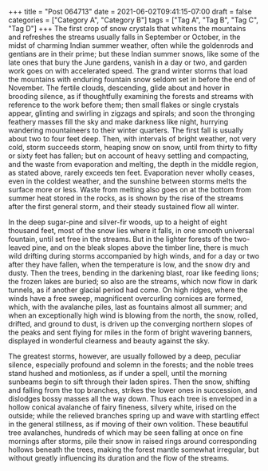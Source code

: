 +++
title = "Post 064713"
date = 2021-06-02T09:41:15-07:00
draft = false
categories = ["Category A", "Category B"]
tags = ["Tag A", "Tag B", "Tag C", "Tag D"]
+++
The first crop of snow crystals that whitens the mountains and refreshes the streams usually falls in September or October, in the midst of charming Indian summer weather, often while the goldenrods and gentians are in their prime; but these Indian summer snows, like some of the late ones that bury the June gardens, vanish in a day or two, and garden work goes on with accelerated speed. The grand winter storms that load the mountains with enduring fountain snow seldom set in before the end of November. The fertile clouds, descending, glide about and hover in brooding silence, as if thoughtfully examining the forests and streams with reference to the work before them; then small flakes or single crystals appear, glinting and swirling in zigzags and spirals; and soon the thronging feathery masses fill the sky and make darkness like night, hurrying wandering mountaineers to their winter quarters. The first fall is usually about two to four feet deep. Then, with intervals of bright weather, not very cold, storm succeeds storm, heaping snow on snow, until from thirty to fifty or sixty feet has fallen; but on account of heavy settling and compacting, and the waste from evaporation and melting, the depth in the middle region, as stated above, rarely exceeds ten feet. Evaporation never wholly ceases, even in the coldest weather, and the sunshine between storms melts the surface more or less. Waste from melting also goes on at the bottom from summer heat stored in the rocks, as is shown by the rise of the streams after the first general storm, and their steady sustained flow all winter.

In the deep sugar-pine and silver-fir woods, up to a height of eight thousand feet, most of the snow lies where it falls, in one smooth universal fountain, until set free in the streams. But in the lighter forests of the two-leaved pine, and on the bleak slopes above the timber line, there is much wild drifting during storms accompanied by high winds, and for a day or two after they have fallen, when the temperature is low, and the snow dry and dusty. Then the trees, bending in the darkening blast, roar like feeding lions; the frozen lakes are buried; so also are the streams, which now flow in dark tunnels, as if another glacial period had come. On high ridges, where the winds have a free sweep, magnificent overcurling cornices are formed, which, with the avalanche piles, last as fountains almost all summer; and when an exceptionally high wind is blowing from the north, the snow, rolled, drifted, and ground to dust, is driven up the converging northern slopes of the peaks and sent flying for miles in the form of bright wavering banners, displayed in wonderful clearness and beauty against the sky.

The greatest storms, however, are usually followed by a deep, peculiar silence, especially profound and solemn in the forests; and the noble trees stand hushed and motionless, as if under a spell, until the morning sunbeams begin to sift through their laden spires. Then the snow, shifting and falling from the top branches, strikes the lower ones in succession, and dislodges bossy masses all the way down. Thus each tree is enveloped in a hollow conical avalanche of fairy fineness, silvery white, irised on the outside; while the relieved branches spring up and wave with startling effect in the general stillness, as if moving of their own volition. These beautiful tree avalanches, hundreds of which may be seen falling at once on fine mornings after storms, pile their snow in raised rings around corresponding hollows beneath the trees, making the forest mantle somewhat irregular, but without greatly influencing its duration and the flow of the streams.
